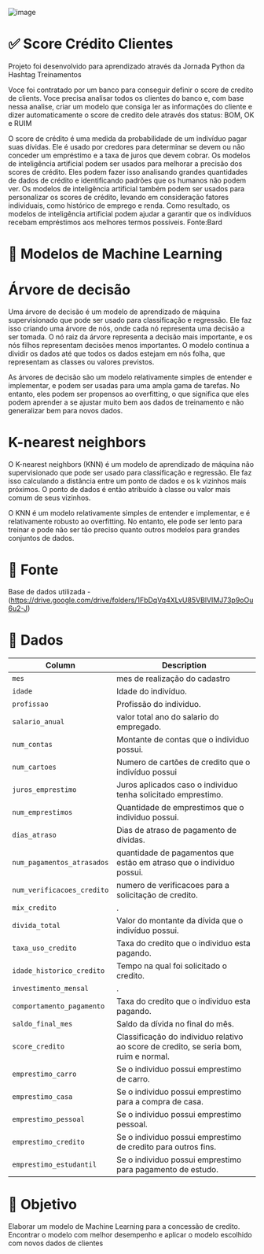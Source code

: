 ![image](https://github.com/LerinaMM/score_credito_clientes_data_science/assets/83770121/25e687ea-0252-4be9-8409-bf9bca7dfaf7)

# ✅ Score Crédito Clientes

Projeto foi desenvolvido para aprendizado através da Jornada Python da Hashtag Treinamentos

Voce foi contratado por um banco para conseguir definir o score de credito de clients. Voce precisa analisar todos os clientes do banco e, com base nessa analise, criar um modelo que consiga ler as informações do cliente e dizer automaticamente o score de credito dele através dos status: BOM, OK e RUIM

O score de crédito é uma medida da probabilidade de um indivíduo pagar suas dívidas. Ele é usado por credores para determinar se devem ou não conceder um empréstimo e a taxa de juros que devem cobrar. Os modelos de inteligência artificial podem ser usados para melhorar a precisão dos scores de crédito. Eles podem fazer isso analisando grandes quantidades de dados de crédito e identificando padrões que os humanos não podem ver. Os modelos de inteligência artificial também podem ser usados para personalizar os scores de crédito, levando em consideração fatores individuais, como histórico de emprego e renda. Como resultado, os modelos de inteligência artificial podem ajudar a garantir que os indivíduos recebam empréstimos aos melhores termos possíveis.
Fonte:Bard

# 📖 Modelos de Machine Learning

# Árvore de decisão

Uma árvore de decisão é um modelo de aprendizado de máquina supervisionado que pode ser usado para classificação e regressão. Ele faz isso criando uma árvore de nós, onde cada nó representa uma decisão a ser tomada. O nó raiz da árvore representa a decisão mais importante, e os nós filhos representam decisões menos importantes. O modelo continua a dividir os dados até que todos os dados estejam em nós folha, que representam as classes ou valores previstos.

As árvores de decisão são um modelo relativamente simples de entender e implementar, e podem ser usadas para uma ampla gama de tarefas. No entanto, eles podem ser propensos ao overfitting, o que significa que eles podem aprender a se ajustar muito bem aos dados de treinamento e não generalizar bem para novos dados.

# K-nearest neighbors

O K-nearest neighbors (KNN) é um modelo de aprendizado de máquina não supervisionado que pode ser usado para classificação e regressão. Ele faz isso calculando a distância entre um ponto de dados e os k vizinhos mais próximos. O ponto de dados é então atribuído à classe ou valor mais comum de seus vizinhos.

O KNN é um modelo relativamente simples de entender e implementar, e é relativamente robusto ao overfitting. No entanto, ele pode ser lento para treinar e pode não ser tão preciso quanto outros modelos para grandes conjuntos de dados.

# 💪 Fonte

Base de dados utilizada - (https://drive.google.com/drive/folders/1FbDqVq4XLvU85VBlVIMJ73p9oOu6u2-J)

# 💾 Dados

| Column     | Description              |
|------------|--------------------------|
| `mes` | mes de realização do cadastro |
| `idade` | Idade do indivíduo. |
| `profissao` | Profissão do individuo. |
| `salario_anual` | valor total ano do salario do empregado. |
| `num_contas` | Montante de contas que o individuo possui. |
| `num_cartoes` | Numero de cartões de credito que o indivíduo possui |
| `juros_emprestimo` | Juros aplicados caso o individuo tenha solicitado emprestimo. |
| `num_emprestimos` | Quantidade de emprestimos que o individuo possui. |
| `dias_atraso` | Dias de atraso de pagamento de dívidas. |
| `num_pagamentos_atrasados` | quantidade de pagamentos que estão em atraso que o individuo possui. |
| `num_verificacoes_credito` | numero de verificacoes para a solicitação de credito. |
| `mix_credito` | . |
| `divida_total` | Valor do montante da dívida que o indivíduo possui. |
| `taxa_uso_credito` | Taxa do credito que o individuo esta pagando. |
| `idade_historico_credito` | Tempo na qual foi solicitado o credito. |
| `investimento_mensal ` | . |
| `comportamento_pagamento` | Taxa do credito que o individuo esta pagando. |
| `saldo_final_mes` | Saldo da dívida no final do mês. |
| `score_credito` | Classificação do individuo relativo ao score de credito, se seria bom, ruim e normal. |
| `emprestimo_carro` | Se o individuo possui emprestimo de carro. |
| `emprestimo_casa` | Se o individuo possui emprestimo para a compra de casa. |
| `emprestimo_pessoal` | Se o individuo possui emprestimo pessoal. |
| `emprestimo_credito` | Se o individuo possui emprestimo de credito para outros fins. |
| `emprestimo_estudantil` | Se o individuo possui emprestimo para pagamento de estudo. |

# 🎯 Objetivo

Elaborar um modelo de Machine Learning para a concessão de credito. Encontrar o modelo com melhor desempenho e aplicar o modelo escolhido com novos dados de clientes

